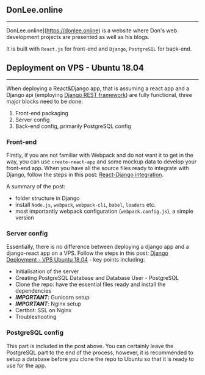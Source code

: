 ## DonLee.online

---

DonLee.online](https://donlee.online) is a website where Don's web development projects are presented as well as his blogs.

It is built with `React.js` for front-end and `Django`, `PostgreSQL` for back-end.



## Deployment on VPS - Ubuntu 18.04

---

When deploying a React&Django app, that is assuming a react app and a Django api (employing [Django REST framework](https://www.django-rest-framework.org/)) are fully functional, three major blocks need to be done: 
1. Front-end packaging
2. Server config
3. Back-end config, primarily PostgreSQL config

### Front-end
Firstly, if you are not familiar with Webpack and do not want it to get in the way, you can use `create-react-app` and some mockup data to develop your front-end app. When you have all the source files ready to integrate with Django, follow the steps in this post: [React-Django integration](https://donlee.online/blog/posts/53/react-intergration-in-django). 

A summary of the post:
* folder structure in Django
* install `Node.js`, `webpack`, `webpack-cli`, `babel`, `loaders` etc.
* most importantly webpack configuration (`webpack.config.js`), a simple version

### Server config
Essentially, there is no difference between deploying a django app and a django-react app on a VPS. Follow the steps in this post: [Django Deployment - VPS Ubuntu 18.04](https://donlee.online/blog/posts/32/django-deployment-vps-ubuntu-18.04) - key points including:
* Initialisation of the server
* Creating PostgreSQL Database and Database User - PostgreSQL
* Clone the repo: have the essential files ready and install the dependencies
* ___IMPORTANT___: Gunicorn setup
* ___IMPORTANT___: Nginx setup
* Certbot: SSL on Nginx
* Troubleshooting

### PostgreSQL config
This part is included in the post above. You can certainly leave the PostgreSQL part to the end of the process, however, it is recommended to setup a database before you clone the repo to Ubuntu so that it is ready to use for the app.